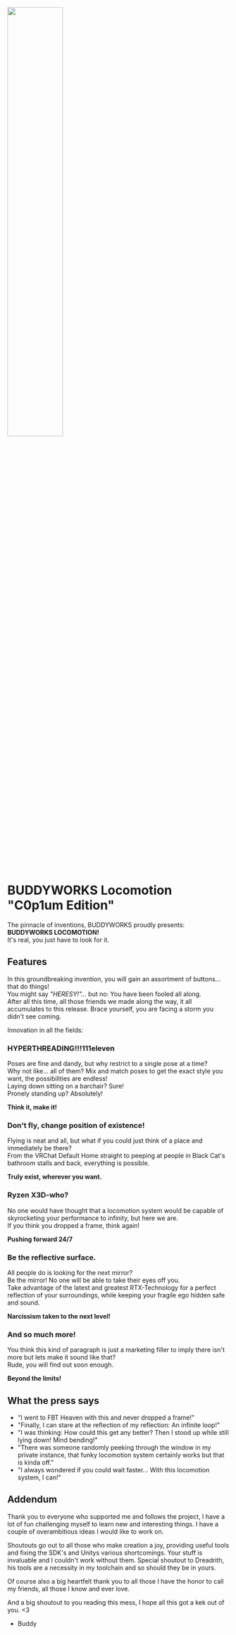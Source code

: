<a href="https://buddyworks.wtf"><img width=50% src="https://splash.buddyworks.wtf/tckAqsHD.png"></img></a>  
# BUDDYWORKS Locomotion "C0p1um Edition"
The pinnacle of inventions, BUDDYWORKS proudly presents: **BUDDYWORKS LOCOMOTION!**  
It's real, you just have to look for it.

## Features
In this groundbreaking invention, you will gain an assortment of buttons... that do things!  
You might say *"HERESY!"...* but no: You have been fooled all along.  
After all this time, all those friends we made along the way, it all accumulates to this release. Brace yourself, you are facing a storm you didn't see coming.

Innovation in all the fields:

### HYPERTHREADING!!!111eleven
Poses are fine and dandy, but why restrict to a single pose at a time?  
Why not like... all of them?
Mix and match poses to get the exact style you want, the possibilities are endless!  
Laying down sitting on a barchair? Sure!  
Pronely standing up? Absolutely!  

**Think it, make it!**

### Don't fly, change position of existence!
Flying is neat and all, but what if you could just think of a place and immediately be there?  
From the VRChat Default Home straight to peeping at people in Black Cat's bathroom stalls and back, everything is possible.

**Truly exist, wherever you want.**

### Ryzen X3D-who?
No one would have thought that a locomotion system would be capable of skyrocketing your performance to infinity, but here we are.  
If you think you dropped a frame, think again!

**Pushing forward 24/7**

### Be the reflective surface.
All people do is looking for the next mirror?  
Be the mirror! No one will be able to take their eyes off you.  
Take advantage of the latest and greatest RTX-Technology for a perfect reflection of your surroundings, while keeping your fragile ego hidden safe and sound.

**Narcissism taken to the next level!**

### And so much more!
You think this kind of paragraph is just a marketing filler to imply there isn't more but lets make it sound like that?  
Rude, you will find out soon enough.

**Beyond the limits!**

## What the press says

- "I went to FBT Heaven with this and never dropped a frame!"
- "Finally, I can stare at the reflection of my reflection: An infinite loop!"
- "I was thinking: How could this get any better? Then I stood up while still lying down! Mind bending!"
- "There was someone randomly peeking through the window in my private instance, that funky locomotion system certainly works but that is kinda off."
- "I always wondered if you could wait faster... With this locomotion system, I can!"

## Addendum

Thank you to everyone who supported me and follows the project, I have a lot of fun challenging myself to learn new and interesting things. I have a couple of overambitious ideas I would like to work on.

Shoutouts go out to all those who make creation a joy, providing useful tools and fixing the SDK's and Unitys various shortcomings. Your stuff is invaluable and I couldn't work without them. Special shoutout to Dreadrith, his tools are a necessity in my toolchain and so should they be in yours.

Of course also a big heartfelt thank you to all those I have the honor to call my friends, all those I know and ever love.

And a big shoutout to you reading this mess, I hope all this got a kek out of you. <3

- Buddy